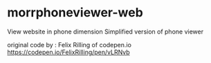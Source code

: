 # morrphoneviewer-web
View website in phone dimension
Simplified version of phone viewer

original code by : Felix Rilling of codepen.io
https://codepen.io/FelixRilling/pen/vLRNvb